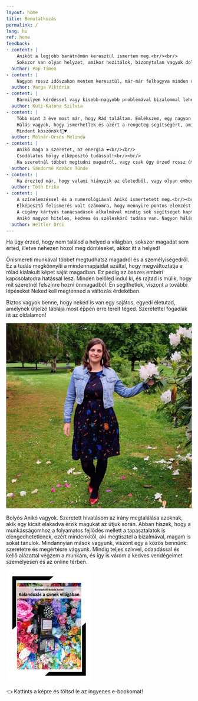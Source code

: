 ```yaml
---
layout: home
title: Bemutatkozás
permalink: /
lang: hu
ref: home
feedback:
- content: |
    Anikót a legjobb barátnőmön keresztül ismertem meg.<br/><br/>
    Sokszor van olyan helyzet, amikor hezitálok, bizonytalan vagyok dolgokban, és Anikó mindig megmutatja merre haladjak, mikor mire figyeljek. Mindig nagyon nagy bizalommal fordulok hozzá, hisz ő mindenkinek a legjobbat akarja, csupa szív és lélek. Nagyon örülök, hogy ismerhetem! 🤗
  author: Pap Tímea
- content: |
    Nagyon rossz időszakon mentem keresztül, már-már felhagyva minden reménnyel, amikor egy nagyon kedves ismerősöm javaslatára felkerestem Anikót! Először kártyavetèst kértem, és Anikó már az első percben lenyűgözött tudásával, amikor a számokból és kártyából leírta a személyiségemet és életszínvonalamat! Hihetetlen, ahogy kiolvassa mindezt és mindezt örömmel, kedvességgel és türelemmel teszi. Nagy segítség volt számomra, hogy elmondta mit hogyan lát, és mit kellene tennem a boldogság irányába! Aztán megbeszéltük, hogy elvégez rajtam egy "tisztítást", ami sikeres volt. Követve az irányt, amiben segítségemre volt Anikó, hatalmas és hihetetlen fordulatot vett az életem a boldogság irányába! Nagyon hálás vagyok Anikónak mindezért és örömmel osztottam meg a pozitív tapasztalataimat.
  author: Varga Viktória
- content: |
    Bármilyen kérdéssel vagy kisebb-nagyobb problémával bizalommal lehet Anikóhoz fordulni. Ha szeretnék valamit tisztán látni vagy elbizonytalanodom valamiben, akkor segít rávezetni a helyes útra. Tanácsai nekem mindig sokat segítettek. Célja mások segítése, ami látszik is, hiszen szívvel-lélekkel csinálja. Kívánom, hogy maradj ilyen és sok örömöt találj ebben a hivatásban! Nagyon drukkolok a további sikereidhez. ❤️
  author: Kuti-Katona Szilvia
- content: |
    Több mint 3 éve most már, hogy Rád találtam. Emlékszem, egy nagyon nehéz, bonyolult időszakomban fordultam hozzád segítségért. Már az első percekben éreztem, hogy jó helyen vagyok, mintha már ismertelek volna (ami ugye nem kizárt 🤷). Nem tartanék ott, ahol most tartok Nélküled! Bármi van, de tényleg bármi, tudom, hogy fordulhatok hozzád. Te erre születtél! ♥️<br/><br/>
    Hálás vagyok, hogy ismerhetlek és azért a rengeteg segítségért, amit kapok Tőled. 🙂 Számomra minden egyes alkalom egy terápia is.<br/><br/>
    Mindent köszönök!🙏♥️
  author: Molnár-Orsós Melinda
- content: |
    Anikó maga a szeretet, az energia ❤️<br/><br/>
    Csodálatos hölgy elképesztő tudással!<br/><br/>
    Ha szeretnál többet megtudni magadról, vagy csak úgy érzed rossz úton haladsz, mindenkèpp meg kell keresned őt, mert ő az, aki tud segíteni! ❤️❤️❤️
  author: Sándorné Kovács Tünde
- content: |
    Ha érezted már, hogy valami hiányzik az életedből, vagy olyan emberek vannak körülötted akikkel nem találod az összhangot, mi is a feladatod, az életutad? Ha benned is legalább egyszer fölmerült már ez a kérdés, akkor a lehető legjobb helyen jársz. Anikó tudása és személyisége garantáltan útmutatót ad akár a kártyára, akár a számmisztikára, vagy a színelemzésre vagy fogékonyabb. Szívből és szeretettel ajánlom 🧡
  author: Tóth Erika
- content: |
    A színelemzéssel és a numerológiával Anikó ismertetett meg.<br/><br/>
    Elképesztő felismerés volt számomra, hogy mennyire pontos elemzést kaptam általa a személyiségemről, hogy miben szorulok fejlődésre, mi hiányzik az életemből.<br/><br/>
    A cigány kártyás tanácsadások alkalmával mindig sok segítséget kaptam, amikor egy nehezebb élethelyzetben szerettem volna tisztábban látni az adott problémát.<br/><br/>
    Anikó nagyon hiteles, kedves és széleskörű tudása van. Nagyon hálás vagyok neki és szívből ajánlom mindenkinek, aki úgy érzi, hogy spirituális támogatásra vágyik.
  author: Heitler Orsi
---
```


Ha úgy érzed, hogy nem találod a helyed a világban, sokszor magadat sem érted, illetve nehezen hozol meg döntéseket, akkor itt a helyed!

Önismereti munkával többet megtudhatsz magadról és a személyiségedről. Ez a tudás megkönnyíti a mindennapjaidat azáltal, hogy megváltoztatja a rólad kialakult képet saját magadban. Ez pedig az összes emberi kapcsolatodra hatással lesz. Minden belőled indul ki, és rajtad is múlik, hogy mit szeretnél felszínre hozni önmagadból. Én segíthetlek, viszont a további lépéseket Neked kell megtenned a változás érdekében.

Biztos vagyok benne, hogy neked is van egy sajátos, egyedi életutad, amelynek útjelző táblája most éppen erre terelt téged. Szeretettel fogadlak itt az oldalamon!

![](/assets/img/aniko.jpg)

Bolyós Anikó vagyok. Szeretett hivatásom az irány megtalálása azoknak, akik egy kicsit elakadva érzik magukat az útjuk során. Abban hiszek, hogy a munkásságomhoz a folyamatos fejlődés mellett a tapasztalatok is elengedhetetlenek, ezért mindenkitől, aki megtisztel a bizalmával, magam is sokat tanulok. Mindannyian mások vagyunk, viszont egy a közös bennünk: szeretetre és megértésre vágyunk. Mindig teljes szívvel, odaadással és kellő alázattal végzem a munkám, és így is várom a kedves vendégeimet személyesen és az online térben.

<div class="row row-cols-2 justify-content-center ebook">
  <div class="col-4 d-flex align-content-center flex-wrap">
    <a href="/assets/files/szines_ebook_hun.pdf" target="_blank"><img id="ebook-thumb" src="/assets/img/ebook_hun_thumb.png" /></a>
  </div>
  <div class="col-8 d-flex align-content-center flex-wrap">
    <p class="ebook-text">👈 Kattints a képre és töltsd le az ingyenes e-bookomat!</p>
  </div>
</div>

